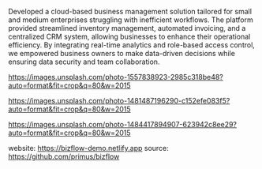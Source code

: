 Developed a cloud-based business management solution tailored for small and medium enterprises struggling with inefficient workflows. The platform provided streamlined inventory management, automated invoicing, and a centralized CRM system, allowing businesses to enhance their operational efficiency. By integrating real-time analytics and role-based access control, we empowered business owners to make data-driven decisions while ensuring data security and team collaboration.

https://images.unsplash.com/photo-1557838923-2985c318be48?auto=format&fit=crop&q=80&w=2015

https://images.unsplash.com/photo-1481487196290-c152efe083f5?auto=format&fit=crop&q=80&w=2015

https://images.unsplash.com/photo-1484417894907-623942c8ee29?auto=format&fit=crop&q=80&w=2015

website: https://bizflow-demo.netlify.app
source: https://github.com/primus/bizflow